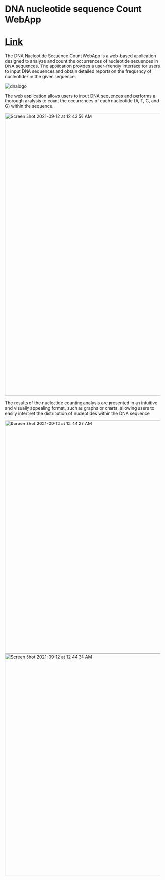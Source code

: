 # DNA nucleotide sequence Count WebApp 
# [Link](https://mitalibhandari-dna-nucleotide-count-webap-bioinformatics-c7moj2.streamlit.app/)

The DNA Nucleotide Sequence Count WebApp is a web-based application designed to analyze and count the occurrences of nucleotide sequences in DNA sequences. The application provides a user-friendly interface for users to input DNA sequences and obtain detailed reports on the frequency of nucleotides in the given sequence.

![dnalogo](https://user-images.githubusercontent.com/84052591/130329466-4bf8f444-93ed-438f-997f-6ee946d67936.jpeg)

The web application allows users to input DNA sequences and performs a thorough analysis to count the occurrences of each nucleotide (A, T, C, and G) within the sequence.

<img width="919" alt="Screen Shot 2021-09-12 at 12 43 56 AM" src="https://user-images.githubusercontent.com/84052591/132972503-52e356fc-d119-41f1-835a-ac9e2546885f.png">

The results of the nucleotide counting analysis are presented in an intuitive and visually appealing format, such as graphs or charts, allowing users to easily interpret the distribution of nucleotides within the DNA sequence

<img width="759" alt="Screen Shot 2021-09-12 at 12 44 26 AM" src="https://user-images.githubusercontent.com/84052591/132972531-d6fef6ed-d245-411e-983a-343de3b6538c.png">
<img width="719" alt="Screen Shot 2021-09-12 at 12 44 34 AM" src="https://user-images.githubusercontent.com/84052591/132972534-5d843c12-4df2-44c0-844c-be94e697f16b.png">





